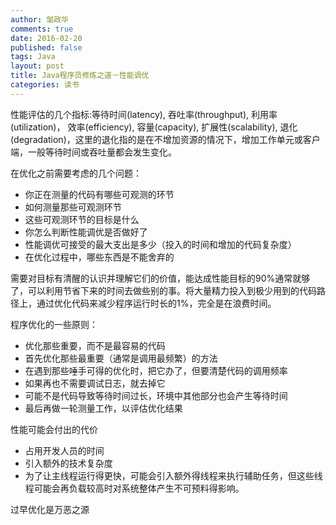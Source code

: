 ```yaml
---
author: 邹政华
comments: true
date: 2016-02-20
published: false 
tags: Java
layout: post
title: Java程序员修炼之道－性能调优 
categories: 读书 
---
```


性能评估的几个指标:等待时间(latency), 吞吐率(throughput), 利用率(utilization)， 效率(efficiency), 容量(capacity), 扩展性(scalability), 退化(degradation)，这里的退化指的是在不增加资源的情况下，增加工作单元或客户端，一般等待时间或吞吐量都会发生变化。

在优化之前需要考虑的几个问题：

- 你正在测量的代码有哪些可观测的环节
- 如何测量那些可观测环节
- 这些可观测环节的目标是什么
- 你怎么判断性能调优是否做好了
- 性能调优可接受的最大支出是多少（投入的时间和增加的代码复杂度）
- 在优化过程中，哪些东西是不能舍弃的


需要对目标有清醒的认识并理解它们的价值，能达成性能目标的90%通常就够了，可以利用节省下来的时间去做些别的事。将大量精力投入到极少用到的代码路径上，通过优化代码来减少程序运行时长的1%，完全是在浪费时间。

程序优化的一些原则：

- 优化那些重要，而不是最容易的代码
- 首先优化那些最重要（通常是调用最频繁）的方法
- 在遇到那些唾手可得的优化时，把它办了，但要清楚代码的调用频率
- 如果再也不需要调试日志，就去掉它
- 可能不是代码导致等待时间过长，环境中其他部分也会产生等待时间
- 最后再做一轮测量工作，以评估优化结果

性能可能会付出的代价

- 占用开发人员的时间
- 引入额外的技术复杂度
- 为了让主线程运行得更快，可能会引入额外得线程来执行辅助任务，但这些线程可能会再负载较高时对系统整体产生不可预料得影响。

过早优化是万恶之源




